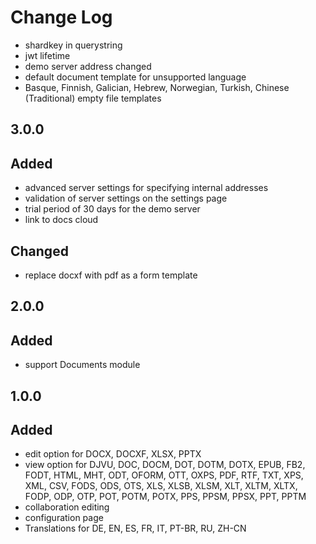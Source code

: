 # Change Log

- shardkey in querystring
- jwt lifetime
- demo server address changed
- default document template for unsupported language
- Basque, Finnish, Galician, Hebrew, Norwegian, Turkish, Chinese (Traditional) empty file templates

## 3.0.0

## Added

- advanced server settings for specifying internal addresses
- validation of server settings on the settings page
- trial period of 30 days for the demo server
- link to docs cloud

## Changed

- replace docxf with pdf as a form template

## 2.0.0

## Added

- support Documents module

## 1.0.0

## Added

- edit option for DOCX, DOCXF, XLSX, PPTX
- view option for DJVU, DOC, DOCM, DOT, DOTM, DOTX, EPUB, FB2, FODT, HTML, MHT, ODT, OFORM, OTT, OXPS, PDF, RTF, TXT,
  XPS, XML, CSV, FODS, ODS, OTS, XLS, XLSB, XLSM, XLT, XLTM, XLTX, FODP, ODP, OTP, POT, POTM, POTX, PPS, PPSM, PPSX,
  PPT, PPTM
- collaboration editing
- configuration page
- Translations for DE, EN, ES, FR, IT, PT-BR, RU, ZH-CN
